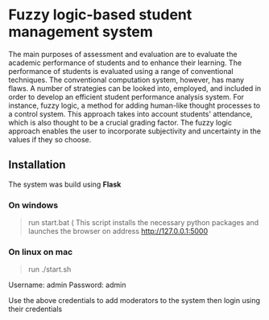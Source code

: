 # Fuzzy logic-based student management system

The main purposes of assessment and evaluation are to evaluate the academic performance of students and to enhance their learning. The performance of students is evaluated using a range of conventional techniques. The conventional computation system, however, has many flaws. A number of strategies can be looked into, employed, and included in order to develop an efficient student performance analysis system. For instance, fuzzy logic, a method for adding human-like thought processes to a control system. This approach takes into account students' attendance, which is also thought to be a crucial grading factor. The fuzzy logic approach enables the user to incorporate subjectivity and uncertainty in the values if they so choose.

## Installation

The system was build using **Flask**

### On windows
> run start.bat ( This script installs the necessary python packages and launches the browser on address http://127.0.0.1:5000

### On linux on mac
> run ./start.sh

Username: admin
Password: admin

Use the above credentials to add moderators to the system then login using their credentials

